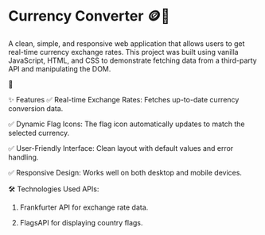 # Currency Converter 🪙💸
A clean, simple, and responsive web application that allows users to get real-time currency exchange rates. This project was built using vanilla JavaScript, HTML, and CSS to demonstrate fetching data from a third-party API and manipulating the DOM.

🚀

✨ Features
✅ Real-time Exchange Rates: Fetches up-to-date currency conversion data.

✅ Dynamic Flag Icons: The flag icon automatically updates to match the selected currency.

✅ User-Friendly Interface: Clean layout with default values and error handling.

✅ Responsive Design: Works well on both desktop and mobile devices.

🛠️ Technologies Used
APIs:

1. Frankfurter API for exchange rate data.

2. FlagsAPI for displaying country flags.



